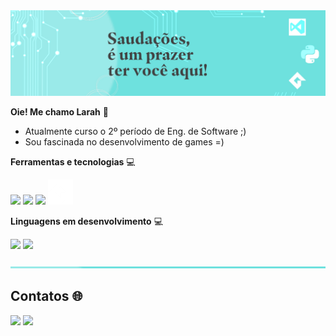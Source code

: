 <img src="read/saudacoes.png">

**Oie! Me chamo Larah** 💙

- Atualmente curso o 2º período de Eng. de Software ;)
- Sou fascinada no desenvolvimento de games =)



**Ferramentas e tecnologias** 💻

<img src="https://cdn.jsdelivr.net/gh/devicons/devicon/icons/vscode/vscode-original.svg" width = "40">  <img src="https://cdn.jsdelivr.net/gh/devicons/devicon/icons/git/git-original.svg" width = "40">  <img src="https://cdn.jsdelivr.net/gh/devicons/devicon/icons/intellij/intellij-original.svg" width = "40"> <img src="read/gamemaker.png">
          


**Linguagens em desenvolvimento** 💻

<img src="https://cdn.jsdelivr.net/gh/devicons/devicon/icons/python/python-original.svg" width = "40"> <img src="https://cdn.jsdelivr.net/gh/devicons/devicon/icons/java/java-original.svg" width = "40">
          
<img src="read/faixa.png">

## Contatos 🌐

<div>
  <a href="https://instagram.com/laah_nanes" target="_blank"><img src="https://img.shields.io/badge/-Instagram-%23E4405F?style=for-the-badge&logo=instagram&logoColor=white" target="_blank"></a>
  <a href="https://www.linkedin.com/in/larah-nanes-510b2726a" target="_blank"><img loading="lazy" src="https://img.shields.io/badge/-LinkedIn-%230077B5?style=for-the-badge&logo=linkedin&logoColor=white" target="_blank"></a>   
</div>
